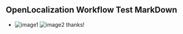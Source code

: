 ## OpenLocalization Workflow Test MarkDown
* ![image1](.\68e1105c-64d7-46e1-a536-dd14b54adf11.PNG)   ![image2](.\a1a153a9-7dee-4f63-829c-abb2a1b04a61.png) 
thanks!